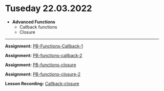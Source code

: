 # Tuseday 22.03.2022
  
 - **Advanced Functions**
   - Callback functions
   - Closure


---





**Assignment:** [PB-Functions-Callback-1](https://classroom.github.com/a/95A3dRoQ)

**Assignment:** [PB-functions-callback-2](https://classroom.github.com/a/wd0f5fr4)

**Assignment:** [PB-functions-closure](https://classroom.github.com/a/wd0f5fr4)

**Assignment:** [PB-functions-closure-2](https://classroom.github.com/a/HtaakGOE)
 
 



**Lesson Recording:** [Callback-closure](https://us02web.zoom.us/rec/share/n6Vi-9ztDLrkbqKhxU11y3uPqE5m5YOBdPfOjZ24_Jouq4JKcvRFBo_n2o5IuWK0.lylmF8g3WiHNUQRh)
